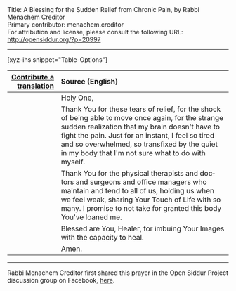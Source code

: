 <html>
<head></head>
<body>
Title: A Blessing for the Sudden Relief from Chronic Pain, by Rabbi Menachem Creditor<br />
Primary contributor: menachem.creditor<br />
For attribution and license, please consult the following URL: <a href="http://opensiddur.org/?p=20997">http://opensiddur.org/?p=20997</a>
<p />
<hr />

[xyz-ihs snippet="Table-Options"]<table style="margin-left: auto; margin-right: auto;" class="draggable">
<thead><tr><th id="x" style="text-align: right;"><a href="/contributing/upload/">Contribute a translation</a></th><th style="text-align: left;">Source (English)</th></tr></thead>
<tbody>
<tr><td style="vertical-align:top;">
<div class="liturgy" lang="he">

</span></div></td>
 
<td style="vertical-align:top;">
<div class="english" lang="en">
Holy One,
</div></td></tr>


<tr><td style="vertical-align:top;">
<div class="liturgy" lang="he">

</span></div></td>
 
<td style="vertical-align:top;">
<div class="english" lang="en">
Thank You for these tears of relief, 
for the shock of being able to move once again, 
for the strange sudden realization 
that my brain doesn't have to fight the pain. 
Just for an instant, 
I feel so tired and so overwhelmed, 
so transfixed by the quiet in my body 
that I'm not sure what to do with myself.
</div></td></tr>


<tr><td style="vertical-align:top;">
<div class="liturgy" lang="he">

</span></div></td>
 
<td style="vertical-align:top;">
<div class="english" lang="en">
Thank You 
for the physical therapists 
and doctors 
and surgeons 
and office managers 
who maintain and tend to all of us, 
holding us when we feel weak, 
sharing Your Touch of Life with so many. 
I promise to not take for granted 
this body 
You've loaned me.
</div></td></tr>


<tr><td style="vertical-align:top;">
<div class="liturgy" lang="he">

</span></div></td>
 
<td style="vertical-align:top;">
<div class="english" lang="en">
Blessed are You, Healer, 
for imbuing Your Images 
with the capacity to heal.
</div></td></tr>


<tr><td style="vertical-align:top;">
<div class="liturgy" lang="he">

</span></div></td>
 
<td style="vertical-align:top;">
<div class="english" lang="en">
Amen.
</div></td></tr>
</tbody></table>

<hr />

Rabbi Menachem Creditor first shared this prayer in the Open Siddur Project discussion group on Facebook, <a href="https://www.facebook.com/groups/opensiddur/permalink/10155918300602746/">here</a>.
</body>
</html>